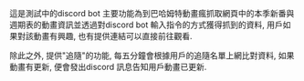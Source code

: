這是測試中的discord bot
主要功能為到巴哈姆特動畫瘋抓取網頁中的本季新番與週期表的動畫資訊並透過對discord bot 輸入指令的方式獲得抓到的資料, 用戶如果對該動畫有興趣, 也有提供連結可以直接前往觀看.

除此之外, 提供"追隨"的功能, 每五分鐘會根據用戶的追隨名單上網比對資料, 如果動畫有更新, 便會發出discord 訊息告知用戶動畫已更新.
